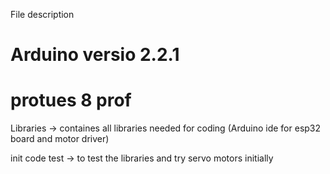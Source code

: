 File description
# Arduino versio 2.2.1
# protues 8 prof

Libraries -> containes all libraries needed for coding (Arduino ide for esp32 board and motor driver)

init code test -> to test the libraries and try servo motors initially
